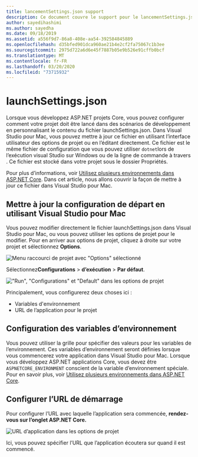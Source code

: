 ```yaml
---
title: lancementSettings.json support
description: Ce document couvre le support pour le lancementSettings.json dans Visual Studio pour Mac
author: sayedihashimi
ms.author: sayedha
ms.date: 09/18/2019
ms.assetid: a556f9d7-86a8-408e-aa54-392584845889
ms.openlocfilehash: d35bfed901dca960ae21b4e2cf2fa75067c1b3ee
ms.sourcegitcommit: 2975d722a6d6e45f7887b05e9b526e91cffb0bcf
ms.translationtype: MT
ms.contentlocale: fr-FR
ms.lasthandoff: 03/20/2020
ms.locfileid: "73715932"
---
```

# <a name="launchsettingsjson"></a>launchSettings.json

Lorsque vous développez ASP.NET projets Core, vous pouvez configurer comment votre projet doit être lancé dans des scénarios de développement en personnalisant le contenu du fichier launchSettings.json. Dans Visual Studio pour Mac, vous pouvez mettre à jour ce fichier en utilisant l’interface utilisateur des options de projet ou en l’éditant directement. Ce fichier est le même fichier de configuration que vous pouvez utiliser `dotnet`lors de l’exécution visual Studio sur Windows ou de la ligne de commande à travers . Ce fichier est stocké dans votre projet sous le dossier Propriétés.

Pour plus d’informations, voir [Utilisez plusieurs environnements dans ASP.NET Core](/aspnet/core/fundamentals/environments). Dans cet article, nous allons couvrir la façon de mettre à jour ce fichier dans Visual Studio pour Mac.

## <a name="update-the-start-configuration-by-using-visual-studio-for-mac"></a>Mettre à jour la configuration de départ en utilisant Visual Studio pour Mac

Vous pouvez modifier directement le fichier launchSettings.json dans Visual Studio pour Mac, ou vous pouvez utiliser les options de projet pour le modifier. Pour en arriver aux options de projet, cliquez à droite sur votre projet et sélectionnez **Options**.

![Menu raccourci de projet avec "Options" sélectionné](media/vsmac-ctx-proj-options.png)

Sélectionnez**Configurations** >  **d’exécution** > **Par défaut**.

!["Run", "Configurations" et "Default" dans les options de projet](media/vsmac-run-config-default.png)

Principalement, vous configurerez deux choses ici :

 - Variables d'environnement
 - URL de l’application pour le projet

## <a name="configure-environment-variables"></a>Configuration des variables d’environnement

Vous pouvez utiliser la grille pour spécifier des valeurs pour les variables de l’environnement. Ces variables d’environnement seront définies lorsque vous commencerez votre application dans Visual Studio pour Mac. Lorsque vous développez ASP.NET applications Core, vous devez être `ASPNETCORE_ENVIRONMENT` conscient de la variable d’environnement spéciale. Pour en savoir plus, voir [Utilisez plusieurs environnements dans ASP.NET Core](/aspnet/core/fundamentals/environments).


## <a name="configure-the-start-url"></a>Configurer l’URL de démarrage

Pour configurer l’URL avec laquelle l’application sera commencée, **rendez-vous sur l’onglet ASP.NET Core.**

![URL d’application dans les options de projet](media/vsmac-run-config-default-aspnetcore.png)

Ici, vous pouvez spécifier l’URL que l’application écoutera sur quand il est commencé.